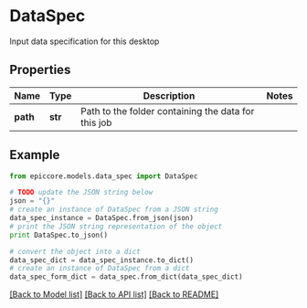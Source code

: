 # DataSpec

Input data specification for this desktop

## Properties

Name | Type | Description | Notes
------------ | ------------- | ------------- | -------------
**path** | **str** | Path to the folder containing the data for this job | 

## Example

```python
from epiccore.models.data_spec import DataSpec

# TODO update the JSON string below
json = "{}"
# create an instance of DataSpec from a JSON string
data_spec_instance = DataSpec.from_json(json)
# print the JSON string representation of the object
print DataSpec.to_json()

# convert the object into a dict
data_spec_dict = data_spec_instance.to_dict()
# create an instance of DataSpec from a dict
data_spec_form_dict = data_spec.from_dict(data_spec_dict)
```
[[Back to Model list]](../README.md#documentation-for-models) [[Back to API list]](../README.md#documentation-for-api-endpoints) [[Back to README]](../README.md)


